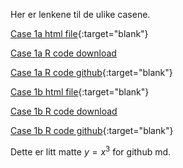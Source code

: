 Her er lenkene til de ulike casene.

[Case 1a html file](case_1a_bnp.html){:target="blank"}

[Case 1a R code download](case_1a_bnp.R)

[Case 1a R code github](https://github.com/oysteinm/uit-sok-1004-h21/blob/main/case_1a_bnp.R){:target="blank"}

[Case 1b html file](case_1b_bnp_historisk.html){:target="blank"}

[Case 1b R code download](case_1b_bnp_historisk.R)

[Case 1b R code github](https://github.com/oysteinm/uit-sok-1004-h21/blob/main/case_1b_bnp_historisk.R){:target="blank"}

Dette er litt matte $y=x^3$ for github md.
